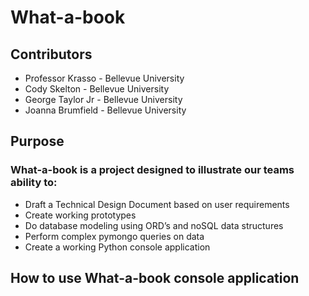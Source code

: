 # What-a-book

## Contributors
* Professor Krasso - Bellevue University
* Cody Skelton - Bellevue University
* George Taylor Jr - Bellevue University
* Joanna Brumfield - Bellevue University

## Purpose
### What-a-book is a project designed to illustrate our teams ability to: 
* Draft a Technical Design Document based on user requirements
* Create working prototypes 
* Do database modeling using ORD’s and noSQL data structures
* Perform complex pymongo queries on data
* Create a working Python console application

## How to use What-a-book console application
